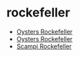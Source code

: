 # rockefeller

 * [Oysters Rockefeller](index/o/oysters-rockefeller-11044.json)
 * [Oysters Rockefeller](index/o/oysters-rockefeller-20122.json)
 * [Scampi Rockefeller](index/s/scampi-rockefeller-240.json)
